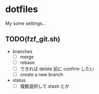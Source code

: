 # dotfiles

My some settings...

## TODO(fzf_git.sh)

- branches
  - [ ] merge
  - [ ] rebase
  - [ ] できれば delete 前に confirm したい
  - [ ] create a new branch
- status
  - [ ] 複数選択して stash とか
